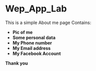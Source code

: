 # Wep_App_Lab
This is a simple About me page
Contains:
* **Pic of me**
* **Some personal data**
* **My Phone number**
* **My Email address**
* **My Facebook Account**

**Thank you**
